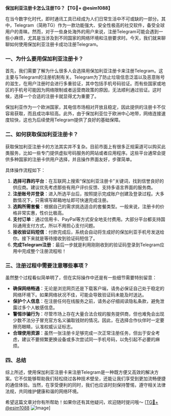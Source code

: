 **保加利亚注册卡怎么注册TG？【TG💪+ @esim1088】**

在当今数字化时代，即时通讯工具已经成为人们日常生活中不可或缺的一部分。其中，Telegram（简称TG）作为一款功能强大、安全性极高的社交软件，备受全球用户的青睐。然而，对于一些身处海外的用户来说，注册Telegram可能会遇到一些小麻烦，尤其是当涉及到不同国家的网络环境和注册要求时。今天，我们就来聊聊如何使用保加利亚注册卡成功注册Telegram。

### 一、为什么要用保加利亚注册卡？

首先，我们需要了解为什么很多人会选择用保加利亚注册卡来注册Telegram。这主要与Telegram的注册机制有关。Telegram为了防止垃圾信息泛滥以及恶意账号的滋生，在用户注册时会进行多重验证，其中包括手机号码验证。而有些国家或地区的手机号可能因为网络限制或者运营商政策的原因，无法顺利通过验证。这时候，选择一个合适的注册卡就显得尤为重要了。

保加利亚作为一个欧洲国家，其电信市场相对开放且稳定，因此提供的注册卡不仅容易获取，而且成功率较高。此外，由于保加利亚位于欧洲中心地带，网络连接速度较快，这也为后续使用Telegram提供了良好的基础保障。

### 二、如何获取保加利亚注册卡？

获取保加利亚注册卡的方法其实并不复杂。目前市面上有很多正规渠道可以购买此类服务，比如一些专门提供虚拟号码服务的网站或者应用程序。这些平台通常会提供多种国家的注册卡供用户选择，并且操作界面友好，步骤简单。

具体操作流程如下：

1. **选择可靠的平台**：在互联网上搜索“保加利亚注册卡”关键词，找到信誉良好的供应商。建议优先考虑那些有用户评价反馈、支持多语言界面的服务商。
2. **注册账号并登录**：进入所选平台后，按照提示完成账户创建及登录过程。大多数情况下，只需填写邮箱地址即可快速完成注册。
3. **选购所需套餐**：根据自己的需求挑选适合的套餐类型。一般来说，注册卡的价格非常实惠，性价比极高。
4. **支付订单**：通过信用卡、PayPal等方式安全地支付费用。大部分平台都支持国际通用支付方式，所以不用担心支付问题。
5. **接收验证码短信**：付款完成后，系统会自动将生成好的保加利亚手机号发送给你。接下来就是等待接收到验证码短信了。
6. **完成Telegram注册**：最后一步就是利用刚刚收到的验证码登录到Telegram应用中完成整个注册流程啦！

### 三、注册过程中需要注意哪些事项？

虽然整个过程看似简单明了，但在实际操作中还是有一些细节需要特别留意：

- **确保网络畅通**：无论是浏览网页还是下载客户端，请务必保证自己处于稳定的网络环境下。如果网络状况不佳，可能会导致验证码未能及时送达。
- **保护个人信息**：在注册任何在线服务之前，请务必仔细阅读隐私条款，避免泄露过多个人敏感信息。
- **警惕诈骗行为**：尽管市场上存在大量合法合规的服务提供商，但也难免会出现少数不法分子冒充官方名义骗取钱财的情况。因此，在选择合作伙伴时一定要擦亮眼睛，认准权威认证标志。
- **合理使用资源**：虽然一张注册卡足够完成一次正常注册任务，但出于安全考虑，建议不要频繁更换设备或多次尝试同一手机号码，以免引起不必要的麻烦。

### 四、总结

综上所述，使用保加利亚注册卡来注册Telegram是一种既方便又高效的解决方案。它不仅能够帮助我们轻松绕过各种技术壁垒，还能让我们享受到更加流畅便捷的通信体验。当然，在享受便利的同时，我们也应该时刻保持警惕，遵守相关法律法规，共同维护健康和谐的网络环境。

希望这篇文章对你有所帮助！如果你还有其他疑问，欢迎随时提问哦～ [[TG💪+ @esim1088](https://t.me/s/esim1088) ![Image](https://i.postimg.cc/4NQfJmqS/Snipaste-2025-05-13-00-14-12.png)]